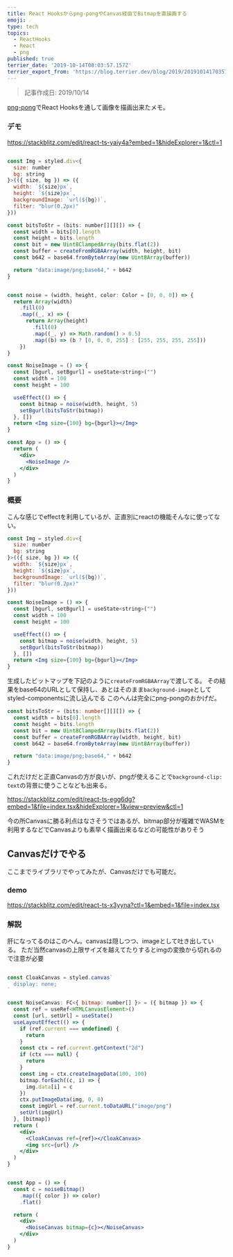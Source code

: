 ```yaml
---
title: React Hooksからpng-pongやCanvas経由でBitmapを直描画する
emoji: ☄️
type: tech
topics:
  - ReactHooks
  - React
  - png
published: true
terrier_date: '2019-10-14T08:03:57.157Z'
terrier_export_from: 'https://blog.terrier.dev/blog/2019/20191014170357-png-pong-draw-image'
---
```


> 記事作成日: 2019/10/14

[png-pong](https://github.com/gdnmobilelab/png-pong)でReact Hooksを通して画像を描画出来たメモ。

### デモ

https://stackblitz.com/edit/react-ts-yaiy4a?embed=1&hideExplorer=1&ctl=1

```jsx

const Img = styled.div<{
  size: number
  bg: string
}>(({ size, bg }) => ({
  width: `${size}px`,
  height: `${size}px`,
  backgroundImage: `url(${bg})`,
  filter: "blur(0.2px)"
}))

const bitsToStr = (bits: number[][][]) => {
  const width = bits[0].length
  const height = bits.length
  const bit = new Uint8ClampedArray(bits.flat(2))
  const buffer = createFromRGBAArray(width, height, bit)
  const b642 = base64.fromByteArray(new Uint8Array(buffer))

  return "data:image/png;base64," + b642
}


const noise = (width, height, color: Color = [0, 0, 0]) => {
  return Array(width)
    .fill(0)
    .map((_, x) => {
      return Array(height)
        .fill(0)
        .map((_, y) => Math.random() > 0.5)
        .map((b) => (b ? [0, 0, 0, 255] : [255, 255, 255, 255]))
    })
}

const NoiseImage = () => {
  const [bgurl, setBgurl] = useState<string>("")
  const width = 100
  const height = 100

  useEffect(() => {
    const bitmap = noise(width, height, 5)
    setBgurl(bitsToStr(bitmap))
  }, [])
  return <Img size={100} bg={bgurl}></Img>
}

const App = () => {
  return (
    <div>
      <NoiseImage />
    </div>
  )
}
```

### 概要

こんな感じでeffectを利用しているが、正直別にreactの機能そんなに使ってない。

```jsx
const Img = styled.div<{
  size: number
  bg: string
}>(({ size, bg }) => ({
  width: `${size}px`,
  height: `${size}px`,
  backgroundImage: `url(${bg})`,
  filter: "blur(0.2px)"
}))

const NoiseImage = () => {
  const [bgurl, setBgurl] = useState<string>("")
  const width = 100
  const height = 100

  useEffect(() => {
    const bitmap = noise(width, height, 5)
    setBgurl(bitsToStr(bitmap))
  }, [])
  return <Img size={100} bg={bgurl}></Img>
}
```

生成したビットマップを下記のように`createFromRGBAArray`で渡してる。
その結果をbase64のURLとして保持し、あとはそのまま`background-image`としてstyled-componentsに流し込んでる
このへんは完全にpng-pongのおかげだ。

```ts
const bitsToStr = (bits: number[][][]) => {
  const width = bits[0].length
  const height = bits.length
  const bit = new Uint8ClampedArray(bits.flat(2))
  const buffer = createFromRGBAArray(width, height, bit)
  const b642 = base64.fromByteArray(new Uint8Array(buffer))

  return "data:image/png;base64," + b642
}
```

これだけだと正直Canvasの方が良いが、pngが使えることで`background-clip: text`の背景に使うことなども出来る。

https://stackblitz.com/edit/react-ts-egg6dg?embed=1&file=index.tsx&hideExplorer=1&view=preview&ctl=1

今の所Canvasに勝る利点はなさそうではあるが、bitmap部分が複雑でWASMを利用するなどでCanvasよりも素早く描画出来るなどの可能性がありそう

## Canvasだけでやる

ここまでライブラリでやってみたが、Canvasだけでも可能だ。

### demo 
https://stackblitz.com/edit/react-ts-x3yyna?ctl=1&embed=1&file=index.tsx

### 解説
肝になってるのはこのへん。canvasは隠しつつ、imageとして吐き出している。
ただ当然canvasの上限サイズを越えてたりするとimgの変換から切れるので注意が必要

```jsx

const CloakCanvas = styled.canvas`
  display: none;
`

const NoiseCanvas: FC<{ bitmap: number[] }> = ({ bitmap }) => {
  const ref = useRef<HTMLCanvasElement>()
  const [url, setUrl] = useState()
  useLayoutEffect(() => {
    if (ref.current === undefined) {
      return
    }
    const ctx = ref.current.getContext("2d")
    if (ctx === null) {
      return
    }
    const img = ctx.createImageData(100, 100)
    bitmap.forEach((c, i) => {
      img.data[i] = c
    })
    ctx.putImageData(img, 0, 0)
    const imgUrl = ref.current.toDataURL("image/png")
    setUrl(imgUrl)
  }, [bitmap])
  return (
    <div>
      <CloakCanvas ref={ref}></CloakCanvas>
      <img src={url} />
    </div>
  )
}


const App = () => {
  const c = noiseBitmap()
    .map(({ color }) => color)
    .flat()

  return (
    <div>
      <NoiseCanvas bitmap={c}></NoiseCanvas>
    </div>
  )
}
```
